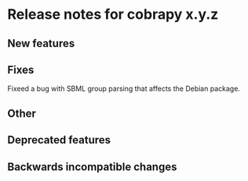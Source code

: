 # Release notes for cobrapy x.y.z

## New features

## Fixes

Fixeed a bug with SBML group parsing that affects the Debian package.

## Other

## Deprecated features

## Backwards incompatible changes
